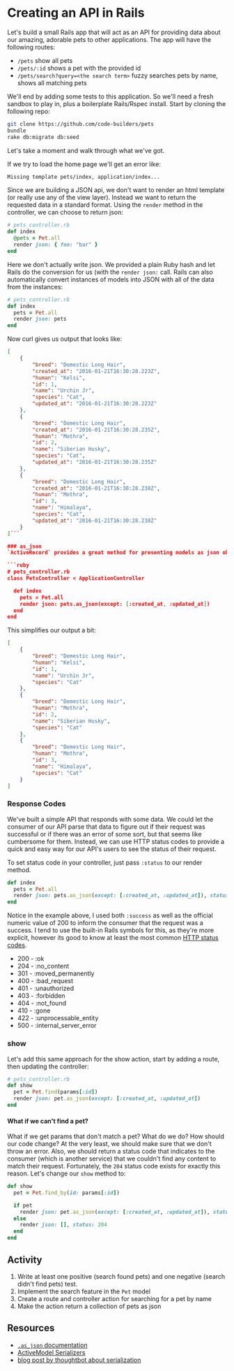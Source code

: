 # Creating an API in Rails

Let's build a small Rails app that will act as an API for providing data about our amazing, adorable pets to other applications. The app will have the following routes:

- `/pets` show all pets
- `/pets/:id` shows a pet with the provided id
- `/pets/search?query=<the search term>` fuzzy searches pets by name, shows all matching pets

We'll end by adding some tests to this application. So we'll need a fresh sandbox to play in, plus a boilerplate Rails/Rspec install. Start by cloning the following repo:

```bash
git clone https://github.com/code-builders/pets
bundle
rake db:migrate db:seed
```

Let's take a moment and walk through what we've got.

If we try to load the home page we'll get an error like:

```bash
Missing template pets/index, application/index...
```

Since we are building a JSON api, we don't want to render an html template (or really use any of the view layer). Instead we want to return the requested data in a standard format. Using the `render` method in the controller, we can choose to return json:

```ruby
# pets_controller.rb
def index
  @pets = Pet.all
  render json: { foo: "bar" }
end
```

Here we don't actually write json. We provided a plain Ruby hash and let Rails do the conversion for us (with the `render json:` call. Rails can also automatically convert instances of models into JSON with all of the data from the instances:

```ruby
# pets_controller.rb
def index
  pets = Pet.all
  render json: pets
end
```

Now curl gives us output that looks like:

```json
[
    {
        "breed": "Domestic Long Hair",
        "created_at": "2016-01-21T16:30:28.223Z",
        "human": "Kelsi",
        "id": 1,
        "name": "Urchin Jr",
        "species": "Cat",
        "updated_at": "2016-01-21T16:30:28.223Z"
    },
    {
        "breed": "Domestic Long Hair",
        "created_at": "2016-01-21T16:30:28.235Z",
        "human": "Mothra",
        "id": 2,
        "name": "Siberian Husky",
        "species": "Cat",
        "updated_at": "2016-01-21T16:30:28.235Z"
    },
    {
        "breed": "Domestic Long Hair",
        "created_at": "2016-01-21T16:30:28.238Z",
        "human": "Mothra",
        "id": 3,
        "name": "Himalaya",
        "species": "Cat",
        "updated_at": "2016-01-21T16:30:28.238Z"
    }
]```

### as_json
`ActiveRecord` provides a great method for presenting models as json objects. It's called, as you may have guessed, `as_json`. Let's give it a try:

```ruby
# pets_controller.rb
class PetsController < ApplicationController

  def index
    pets = Pet.all
    render json: pets.as_json(except: [:created_at, :updated_at])
  end
end
```

This simplifies our output a bit:

```json
[
    {
        "breed": "Domestic Long Hair",
        "human": "Kelsi",
        "id": 1,
        "name": "Urchin Jr",
        "species": "Cat"
    },
    {
        "breed": "Domestic Long Hair",
        "human": "Mothra",
        "id": 2,
        "name": "Siberian Husky",
        "species": "Cat"
    },
    {
        "breed": "Domestic Long Hair",
        "human": "Mothra",
        "id": 3,
        "name": "Himalaya",
        "species": "Cat"
    }
]
```

### Response Codes

We've built a simple API that responds with some data. We could let the consumer of our API parse that data to figure out if their request was successful or if there was an error of some sort, but that seems like cumbersome for them. Instead, we can use HTTP status codes to provide a quick and easy way for our API's users to see the status of their request.

To set status code in your controller, just pass `:status` to our render method.

```ruby
def index
  pets = Pet.all
  render json: pets.as_json(except: [:created_at, :updated_at]), status: :success
end
```

Notice in the example above, I used both `:success` as well as the official numeric value of 200 to inform the consumer that the request was a success. I tend to use the built-in Rails symbols for this, as they're more explicit, however its good to know at least the most common [HTTP status codes](http://en.wikipedia.org/wiki/List_of_HTTP_status_codes).

+ 200 - :ok
+ 204 - :no_content
+ 301 - :moved_permanently
+ 400 - :bad_request
+ 401 - :unauthorized
+ 403 - :forbidden
+ 404 - :not_found
+ 410 - :gone
+ 422 - :unprocessable_entity
+ 500 - :internal_server_error

### show
Let's add this same approach for the show action, start by adding a route, then updating the controller:

```ruby
# pets_controller.rb
def show
  pet = Pet.find(params[:id])
  render json: pet.as_json(except: [:created_at, :updated_at])
end
```

#### What if we can't find a pet?
What if we get params that don't match a pet? What do we do? How should our code change? At the very least, we should make sure that we don't throw an error. Also, we should return a status code that indicates to the consumer (which is another service) that we couldn't find any content to match their request. Fortunately, the `204` status code exists for exactly this reason. Let's change our `show` method to:

```ruby
def show
  pet = Pet.find_by(id: params[:id])

  if pet
    render json: pet.as_json(except: [:created_at, :updated_at]), status: :ok
  else
    render json: [], status: 204
  end
end
```

## Activity
1. Write at least one positive (search found pets) and one negative (search didn't find pets) test.
1. Implement the search feature in the `Pet` model
1. Create a route and controller action for searching for a pet by name
1. Make the action return a collection of pets as json

## Resources
- [`.as_json` documentation](http://api.rubyonrails.org/classes/ActiveModel/Serializers/JSON.html#method-i-as_json)
- [ActiveModel Serializers](http://railscasts.com/episodes/409-active-model-serializers)
- [blog post by thoughtbot about serialization](http://robots.thoughtbot.com/better-serialization-less-as-json)
